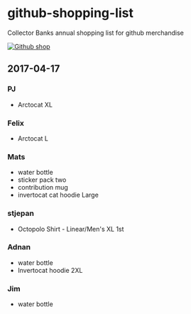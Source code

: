 # github-shopping-list
Collector Banks annual shopping list for github merchandise

[![Github shop](https://assets-cdn.github.com/images/modules/logos_page/GitHub-Logo.png)](https://github.myshopify.com)

## 2017-04-17
### PJ
 * Arctocat XL

### Felix
 * Arctocat L
### Mats
 * water bottle
 * sticker pack two
 * contribution mug
 * invertocat cat hoodie Large
### stjepan
 * Octopolo Shirt - Linear/Men's XL 1st
### Adnan
* water bottle
* Invertocat hoodie 2XL
### Jim
 * water bottle

